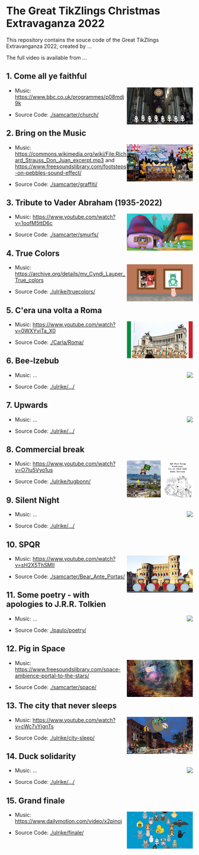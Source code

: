 # The Great TikZlings Christmas Extravaganza 2022

This repository contains the souce code of the Great TikZlings Extravanganza 2022, created by ...

The full video is available from ...

## 1. Come all ye faithful

<img align="right" src="./samcarter/church/church.png" height="100">

- Music: https://www.bbc.co.uk/programmes/p08mdj9k

- Source Code: [./samcarter/church/](https://github.com/TikZlings/Extravaganza2022/tree/main/samcarter/church)

## 2. Bring on the Music

<img align="right" src="./samcarter/graffiti/graffiti.png" height="100">

- Music: https://commons.wikimedia.org/wiki/File:Richard_Strauss_Don_Juan_excerpt.mp3 and  https://www.freesoundslibrary.com/footsteps-on-pebbles-sound-effect/

- Source Code: [./samcarter/graffiti/](https://github.com/TikZlings/Extravaganza2022/tree/main/samcarter/graffiti)

## 3. Tribute to Vader Abraham (1935-2022)

<img align="right" src="./samcarter/smurfs/smurfs.png" height="100">

- Music: https://www.youtube.com/watch?v=1oofM5ttD6c

- Source Code: [./samcarter/smurfs/](https://github.com/TikZlings/Extravaganza2022/tree/main/samcarter/smurfs)

## 4. True Colors

<img align="right" src="./ulrike/truecolors/truecolors.png" height="100">

- Music: https://archive.org/details/mv_Cyndi_Lauper_True_colors

- Source Code: [./ulrike/truecolors/](https://github.com/TikZlings/Extravaganza2022/tree/main/ulrike/truecolors)

## 5. C'era una volta a Roma

<img align="right" src="./Carla/Roma/Roma.png" height="100">

- Music: https://www.youtube.com/watch?v=0WXYviTa_X0

- Source Code: [./Carla/Roma/](https://github.com/TikZlings/Extravaganza2022/tree/main/Carla/Roma)

## 6. Bee-lzebub

<img align="right" src="./ulrike/.../....png" height="100">

- Music: ...

- Source Code: [./ulrike/.../](https://github.com/TikZlings/Extravaganza2022/tree/main/ulrike/...)

## 7. Upwards

<img align="right" src="./ulrike/.../....png" height="100">

- Music: ...

- Source Code: [./ulrike/.../](https://github.com/TikZlings/Extravaganza2022/tree/main/ulrike/...)

## 8. Commercial break

<img align="right" src="./ulrike/tugbonn/bear-bonn.png" height="100">

- Music: https://www.youtube.com/watch?v=O7Iu5Vyo1us

- Source Code: [./ulrike/tugbonn/](https://github.com/TikZlings/Extravaganza2022/tree/main/ulrike/tugbonn)

## 9. Silent Night

<img align="right" src="./ulrike/.../....png" height="100">

- Music: ...

- Source Code: [./ulrike/.../](https://github.com/TikZlings/Extravaganza2022/tree/main/ulrike/...)

## 10. SPQR

<img align="right" src="./samcarter/Bear_Ante_Portas/Bear_Ante_Portas.png" height="100">

- Music: https://www.youtube.com/watch?v=sH2X5ThSMlI

- Source Code: [./samcarter/Bear_Ante_Portas/](https://github.com/TikZlings/Extravaganza2022/tree/main/samcarter/Bear_Ante_Portas)

## 11. Some poetry - with apologies to J.R.R. Tolkien

<img align="right" src="./paulo/poetry/poetry.png" height="100">

- Music: ...

- Source Code: [./paulo/poetry/](https://github.com/TikZlings/Extravaganza2022/tree/main/paulo/poetry)

## 12. Pig in Space

<img align="right" src="./samcarter/space/space.png" height="100">

- Music: https://www.freesoundslibrary.com/space-ambience-portal-to-the-stars/

- Source Code: [./samcarter/space/](https://github.com/TikZlings/Extravaganza2022/tree/main/samcarter/space)

## 13. The city that never sleeps

<img align="right" src="./ulrike/city-sleep/city-sleep.png" height="100">

- Music: https://www.youtube.com/watch?v=cWc7vYjgnTs

- Source Code: [./ulrike/city-sleep/](https://github.com/TikZlings/Extravaganza2022/tree/main/ulrike/city-sleep)

## 14. Duck solidarity

<img align="right" src="./ulrike/.../....png" height="100">

- Music: ...

- Source Code: [./ulrike/.../](https://github.com/TikZlings/Extravaganza2022/tree/main/ulrike/...)

## 15. Grand finale

<img align="right" src="./ulrike/finale/finale.png" height="100">

- Music: https://www.dailymotion.com/video/x2pinoj

- Source Code: [./ulrike/finale/](https://github.com/TikZlings/Extravaganza2022/tree/main/ulrike/finale)